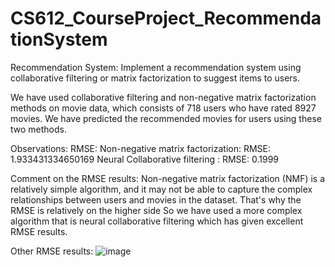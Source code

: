 # CS612_CourseProject_RecommendationSystem
Recommendation System: Implement a recommendation system using collaborative filtering or matrix factorization to suggest items to users.

We have used collaborative filtering and non-negative matrix factorization methods on movie data, which consists of 718 users who have rated 8927 movies. We have predicted the recommended movies for users using these two methods.

Observations:
RMSE:
Non-negative matrix factorization: RMSE: 1.933431334650169
Neural Collaborative filtering : RMSE: 0.1999

Comment on the RMSE results:
Non-negative matrix factorization (NMF) is a relatively simple algorithm, and it may not be able to capture the complex relationships between users and movies in the dataset. That's why the RMSE is relatively on the higher side So we have used a more complex algorithm that is neural collaborative filtering which has given excellent RMSE results.

Other RMSE results:
![image](https://github.com/anjalicse001/CS612_CourseProject_RecommendationSystem/assets/26187367/50d514cf-1cba-4743-8679-a1a4588b735a)









